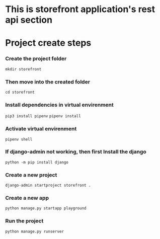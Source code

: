 # This is storefront application's rest api section

# Project create steps

### Create the project folder
`mkdir storefront`

### Then move into the created folder
`cd storefront`

### Install dependencies in virtual envirenment
`pip3 install pipenv`
`pipenv install`

### Activate virtual envirenment
`pipenv shell`

### If django-admin not working, then first Install the django
`python -m pip install django`

### Create a new project
`django-admin startproject storefront .`

### Create a new app
`python manage.py startapp playground `

### Run the project
`python manage.py runserver`